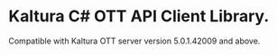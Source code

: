 # Kaltura C# OTT API Client Library.
Compatible with Kaltura OTT server version 5.0.1.42009 and above.
